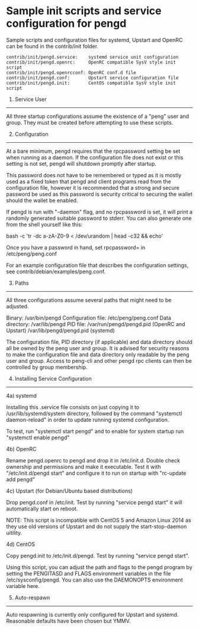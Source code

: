 Sample init scripts and service configuration for pengd
==========================================================

Sample scripts and configuration files for systemd, Upstart and OpenRC
can be found in the contrib/init folder.

    contrib/init/pengd.service:    systemd service unit configuration
    contrib/init/pengd.openrc:     OpenRC compatible SysV style init script
    contrib/init/pengd.openrcconf: OpenRC conf.d file
    contrib/init/pengd.conf:       Upstart service configuration file
    contrib/init/pengd.init:       CentOS compatible SysV style init script

1. Service User
---------------------------------

All three startup configurations assume the existence of a "peng" user
and group.  They must be created before attempting to use these scripts.

2. Configuration
---------------------------------

At a bare minimum, pengd requires that the rpcpassword setting be set
when running as a daemon.  If the configuration file does not exist or this
setting is not set, pengd will shutdown promptly after startup.

This password does not have to be remembered or typed as it is mostly used
as a fixed token that pengd and client programs read from the configuration
file, however it is recommended that a strong and secure password be used
as this password is security critical to securing the wallet should the
wallet be enabled.

If pengd is run with "-daemon" flag, and no rpcpassword is set, it will
print a randomly generated suitable password to stderr.  You can also
generate one from the shell yourself like this:

bash -c 'tr -dc a-zA-Z0-9 < /dev/urandom | head -c32 && echo'

Once you have a password in hand, set rpcpassword= in /etc/peng/peng.conf

For an example configuration file that describes the configuration settings,
see contrib/debian/examples/peng.conf.

3. Paths
---------------------------------

All three configurations assume several paths that might need to be adjusted.

Binary:              /usr/bin/pengd
Configuration file:  /etc/peng/peng.conf
Data directory:      /var/lib/pengd
PID file:            /var/run/pengd/pengd.pid (OpenRC and Upstart)
                     /var/lib/pengd/pengd.pid (systemd)

The configuration file, PID directory (if applicable) and data directory
should all be owned by the peng user and group.  It is advised for security
reasons to make the configuration file and data directory only readable by the
peng user and group.  Access to peng-cli and other pengd rpc clients
can then be controlled by group membership.

4. Installing Service Configuration
-----------------------------------

4a) systemd

Installing this .service file consists on just copying it to
/usr/lib/systemd/system directory, followed by the command
"systemctl daemon-reload" in order to update running systemd configuration.

To test, run "systemctl start pengd" and to enable for system startup run
"systemctl enable pengd"

4b) OpenRC

Rename pengd.openrc to pengd and drop it in /etc/init.d.  Double
check ownership and permissions and make it executable.  Test it with
"/etc/init.d/pengd start" and configure it to run on startup with
"rc-update add pengd"

4c) Upstart (for Debian/Ubuntu based distributions)

Drop pengd.conf in /etc/init.  Test by running "service pengd start"
it will automatically start on reboot.

NOTE: This script is incompatible with CentOS 5 and Amazon Linux 2014 as they
use old versions of Upstart and do not supply the start-stop-daemon uitility.

4d) CentOS

Copy pengd.init to /etc/init.d/pengd. Test by running "service pengd start".

Using this script, you can adjust the path and flags to the pengd program by
setting the PENGITASD and FLAGS environment variables in the file
/etc/sysconfig/pengd. You can also use the DAEMONOPTS environment variable here.

5. Auto-respawn
-----------------------------------

Auto respawning is currently only configured for Upstart and systemd.
Reasonable defaults have been chosen but YMMV.
